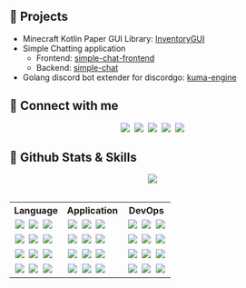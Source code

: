 <img src="https://github.com/devproje/devproje/blob/master/img/banner.png" alt="" />

## 🚧 Projects
- Minecraft Kotlin Paper GUI Library: [InventoryGUI](https://github.com/devproje/InventoryGUI)
- Simple Chatting application
  - Frontend: [simple-chat-frontend](https://github.com/devproje/simple-chat-frontend)
  - Backend: [simple-chat](https://github.com/devproje/simple-chat)
- Golang discord bot extender for discordgo: [kuma-engine](https://github.com/devproje/kuma-engine-v2)
## 🔗 Connect with me
<div align="center" style="margin: 10px 0">
  <a style="text-decoration: none; margin: 0 2px" href="https://github.com/devproje">
    <img src="https://skillicons.dev/icons?i=github" />
  </a>
  <a style="text-decoration: none; margin: 0 2px" href="https://discord.com/users/415801068174180352">
    <img src="https://skillicons.dev/icons?i=discord">
  </a>
  <a style="text-decoration: none; margin: 0 2px" href="https://instagram.com/_devproje">
    <img src="https://skillicons.dev/icons?i=instagram" />
  </a>
  <a style="text-decoration: none; margin: 0 2px" href="https://twitter.com/_devproje">
    <img src="https://skillicons.dev/icons?i=twitter" />
  </a>
  <a style="text-decoration: none; margin: 0 2px" href="mailto:me@projecttl.net">
    <img src="https://skillicons.dev/icons?i=gmail" />
  </a>
</div>

## 🔧 Github Stats & Skills
<div align="center">
  <picture>
    <img src="https://github-readme-stats.vercel.app/api?username=devproje&show_icons=true&theme=default&count_private=true" />
  </picture>
</div>
<br/>

<table align="center">
  <tr>
    <th>Language</th>
    <th>Application</th>
    <th>DevOps</th>
  </th>
  <tr>
    <td>
      <a style="text-decoration: none; margin: 0 2px" href="https://en.cppreference.com/w/c">
        <img src="https://skillicons.dev/icons?i=c" />
      </a>
      <a style="text-decoration: none; margin: 0 2px" href="https://golang.org/doc">
        <img src="https://skillicons.dev/icons?i=go" />
      </a>
      <a style="text-decoration: none; margin: 0 2px" href="https://kotlinlang.org/docs/home.html">
        <img src="https://skillicons.dev/icons?i=kotlin" />
      </a>
    </td>
    <td>
      <a style="text-decoration: none; margin: 0 2px" href="https://docs.flutter.dev/">
        <img src="https://skillicons.dev/icons?i=flutter" />
      </a>
      <a style="text-decoration: none; margin: 0 2px" href="https://nextjs.org/docs/getting-started">
        <img src="https://skillicons.dev/icons?i=nextjs" />
      </a>
      <a style="text-decoration: none; margin: 0 2px" href="https://ktor.io/docs/welcome.html">
        <img src="https://skillicons.dev/icons?i=ktor" />
      </a>
    </td>
    <td>
      <a style="text-decoration: none; margin: 0 2px" href="https://git-scm.com/">
        <img src="https://skillicons.dev/icons?i=git" />
      </a>
      <a style="text-decoration: none; margin: 0 2px" href="https://www.linux.org/">
        <img src="https://skillicons.dev/icons?i=linux" />
      </a>
      <a style="text-decoration: none; margin: 0 2px" href="https://www.docker.com/">
        <img src="https://skillicons.dev/icons?i=docker" />
      </a>
    </td>
  </tr>
  <tr>
    <td>
      <a style="text-decoration: none; margin: 0 2px" href="https://www.graalvm.org/">
        <img src="https://skillicons.dev/icons?i=java">
      </a>
      <a style="text-decoration: none; margin: 0 2px" href="https://www.rust-lang.org">
        <img src="https://skillicons.dev/icons?i=rust" />
      </a>
      <a style="text-decoration: none; margin: 0 2px" href="https://docs.python.org/3/">
        <img src="https://skillicons.dev/icons?i=py" />
      </a>
    </td>
    <td>
      <a style="text-decoration: none; margin: 0 2px" href="https://fastapi.tiangolo.com/">
        <img src="https://skillicons.dev/icons?i=fastapi" />
      </a>
      <a style="text-decoration: none; margin: 0 2px" href="https://www.jetbrains.com/idea/">
        <img src="https://skillicons.dev/icons?i=idea" />
      </a>
      <a style="text-decoration: none; margin: 0 2px" href="https://code.visualstudio.com/">
        <img src="https://skillicons.dev/icons?i=vscode" />
      </a>
    </td>
    <td>
      <a style="text-decoration: none; margin: 0 2px" href="https://sqlite.org/index.html">
        <img src="https://skillicons.dev/icons?i=sqlite" />
      </a>
      <a style="text-decoration: none; margin: 0 2px" href="https://www.mysql.com">
        <img src="https://skillicons.dev/icons?i=mysql" />
      </a>
      <a style="text-decoration: none; margin: 0 2px" href="https://cassandra.apache.org/_/index.html">
        <img src="https://skillicons.dev/icons?i=cassandra" />
      </a>
    </td>
  </tr>
  <tr>
    <td>
      <a style="text-decoration: none; margin: 0 2px" href="https://nodejs.org/en/docs">
        <img src="https://skillicons.dev/icons?i=nodejs" />
      </a>
      <a style="text-decoration: none; margin: 0 2px" href="https://developer.mozilla.org/docs/Web/JavaScript">
        <img src="https://skillicons.dev/icons?i=js">
      </a>
      <a style="text-decoration: none; margin: 0 2px" href="https://www.typescriptlang.org/docs/">
        <img src="https://skillicons.dev/icons?i=ts" />
      </a>
    </td>
    <td>
      <a style="text-decoration: none; margin: 0 2px" href="https://rocket.rs/">
        <img src="https://skillicons.dev/icons?i=rocket" />
      </a>
      <a style="text-decoration: none; margin: 0 2px" href="https://www.nginx.com/">
        <img src="https://skillicons.dev/icons?i=nginx" />
      </a>
      <a style="text-decoration: none; margin: 0 2px" href="https://www.electronjs.org/docs/latest/">
        <img src="https://skillicons.dev/icons?i=electron" />
      </a>
    </td>
    <td>
      <a style="text-decoration: none; margin: 0 2px" href="https://www.gnu.org/savannah-checkouts/gnu/bash/manual/bash.html">
        <img src="https://skillicons.dev/icons?i=bash" />
      </a>
      <a style="text-decoration: none; margin: 0 2px" href="https://docs.gradle.org/current/userguide/userguide.html">
        <img src="https://skillicons.dev/icons?i=gradle" />
      </a>
      <a style="text-decoration: none; margin: 0 2px" href="https://pnpm.io/motivation">
        <img src="https://skillicons.dev/icons?i=pnpm" />
      </a>
    </td>
  </tr>
  <tr>
    <td>
      <a style="text-decoration: none; margin: 0 2px" href="https://developer.mozilla.org/docs/Web/HTML">
        <img src="https://skillicons.dev/icons?i=html" />
      </a>
      <a style="text-decoration: none; margin: 0 2px" href="https://developer.mozilla.org/docs/Web/CSS">
        <img src="https://skillicons.dev/icons?i=css" />
      </a>
      <a style="text-decoration: none; margin: 0 2px" href="https://sass-lang.com/documentation/">
        <img src="https://skillicons.dev/icons?i=scss" />
      </a>
    </td>
    <td>
      <a style="text-decoration: none; margin: 0 2px" href="https://svelte.dev/">
        <img src="https://skillicons.dev/icons?i=svelte" />
      </a>
      <a style="text-decoration: none; margin: 0 2px" href="https://obsidian.md/">
        <img src="https://skillicons.dev/icons?i=obsidian" />
      </a>
      <a style="text-decoration: none; margin: 0 2px" href="https://expressjs.com/">
        <img src="https://skillicons.dev/icons?i=express" />
      </a>
    </td>
    <td>
      <a style="text-decoration: none; margin: 0 2px" href="https://www.redhat.com/technologies/linux-platforms/enterprise-linux">
        <img src="https://skillicons.dev/icons?i=redhat" />
      </a>
      <a style="text-decoration: none; margin: 0 2px" href="https://www.kali.org/">
        <img src="https://skillicons.dev/icons?i=kali" />
      </a>
      <a style="text-decoration: none; margin: 0 2px" href="https://www.postman.com/">
        <img src="https://skillicons.dev/icons?i=postman" />
      </a>
    </td>
  </tr>
</table>
